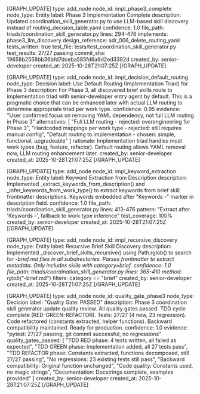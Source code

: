 [GRAPH_UPDATE]
type: add_node
node_id: impl_phase3_complete
node_type: Entity
label: Phase 3 Implementation Complete
description: Updated coordination_skill_generator.py to use LLM-based skill discovery instead of routing_decision_table.yaml
confidence: 1.0
file_path: triads/coordination_skill_generator.py
lines: 294-476
implements: phase3_llm_discovery
design_reference: adr_006_delete_routing_yaml
tests_written: true
test_file: tests/test_coordination_skill_generator.py
test_results: 27/27 passing
commit_sha: 19658b2558bb36bfd7dceba585fd6a9d2ed3392d
created_by: senior-developer
created_at: 2025-10-28T21:07:25Z
[/GRAPH_UPDATE]

[GRAPH_UPDATE]
type: add_node
node_id: impl_decision_default_routing
node_type: Decision
label: Use Default Routing (Implementation Triad) for Phase 3
description: For Phase 3, all discovered brief skills route to implementation triad with senior-developer entry agent by default. This is a pragmatic choice that can be enhanced later with actual LLM routing to determine appropriate triad per work type.
confidence: 0.95
evidence: "User confirmed focus on removing YAML dependency, not full LLM routing in Phase 3"
alternatives: [
  "Full LLM routing - rejected: overengineering for Phase 3",
  "Hardcoded mappings per work type - rejected: still requires manual config",
  "Default routing to implementation - chosen: simple, functional, upgradeable"
]
rationale: Implementation triad handles most work types (bug, feature, refactor). Default routing allows YAML removal now, LLM routing enhancement later.
created_by: senior-developer
created_at: 2025-10-28T21:07:25Z
[/GRAPH_UPDATE]

[GRAPH_UPDATE]
type: add_node
node_id: impl_keyword_extraction
node_type: Entity
label: Keyword Extraction from Description
description: Implemented _extract_keywords_from_description() and _infer_keywords_from_work_type() to extract keywords from brief skill frontmatter descriptions. Keywords embedded after "Keywords -" marker in description field.
confidence: 1.0
file_path: triads/coordination_skill_generator.py
lines: 413-476
pattern: "Extract after 'Keywords -', fallback to work type inference"
test_coverage: 100%
created_by: senior-developer
created_at: 2025-10-28T21:07:25Z
[/GRAPH_UPDATE]

[GRAPH_UPDATE]
type: add_node
node_id: impl_recursive_discovery
node_type: Entity
label: Recursive Brief Skill Discovery
description: Implemented _discover_brief_skills_recursive() using Path.rglob() to search for *-brief.md files in all subdirectories. Parses frontmatter to extract metadata. Only includes skills with category=brief.
confidence: 1.0
file_path: triads/coordination_skill_generator.py
lines: 365-410
method: rglob("*-brief.md")
filters: category == "brief"
created_by: senior-developer
created_at: 2025-10-28T21:07:25Z
[/GRAPH_UPDATE]

[GRAPH_UPDATE]
type: add_node
node_id: quality_gate_phase3
node_type: Decision
label: "Quality Gate: PASSED"
description: Phase 3 coordination skill generator update quality review. All quality gates passed. TDD cycle complete (RED-GREEN-REFACTOR). Tests: 27/27 (4 new, 23 regression). Code refactored (constants extracted, helper functions). Backward compatibility maintained. Ready for production.
confidence: 1.0
evidence: "pytest: 27/27 passing, git commit successful, no regressions"
quality_gates_passed: [
  "TDD RED phase: 4 tests written, all failed as expected",
  "TDD GREEN phase: Implementation added, all 27 tests pass",
  "TDD REFACTOR phase: Constants extracted, functions decomposed, still 27/27 passing",
  "No regressions: 23 existing tests still pass",
  "Backward compatibility: Original function unchanged",
  "Code quality: Constants used, no magic strings",
  "Documentation: Docstrings complete, examples provided"
]
created_by: senior-developer
created_at: 2025-10-28T21:07:25Z
[/GRAPH_UPDATE]
